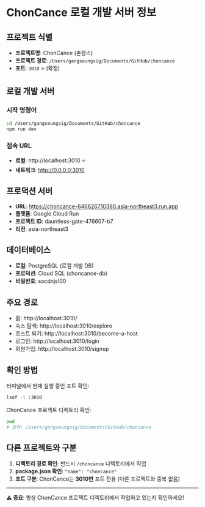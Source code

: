 # ChonCance 로컬 개발 서버 정보

## 프로젝트 식별
- **프로젝트명**: ChonCance (촌캉스)
- **프로젝트 경로**: `/Users/gangseungsig/Documents/GitHub/choncance`
- **포트**: `3010` ⭐ (확정)

## 로컬 개발 서버

### 시작 명령어
```bash
cd /Users/gangseungsig/Documents/GitHub/choncance
npm run dev
```

### 접속 URL
- **로컬**: http://localhost:3010 ⭐
- **네트워크**: http://0.0.0.0:3010

## 프로덕션 서버
- **URL**: https://choncance-646626710380.asia-northeast3.run.app
- **플랫폼**: Google Cloud Run
- **프로젝트 ID**: dauntless-gate-476607-b7
- **리전**: asia-northeast3

## 데이터베이스
- **로컬**: PostgreSQL (로컬 개발 DB)
- **프로덕션**: Cloud SQL (choncance-db)
- **비밀번호**: socdnjs!00

## 주요 경로
- 홈: http://localhost:3010/
- 숙소 탐색: http://localhost:3010/explore
- 호스트 되기: http://localhost:3010/become-a-host
- 로그인: http://localhost:3010/login
- 회원가입: http://localhost:3010/signup

## 확인 방법
터미널에서 현재 실행 중인 포트 확인:
```bash
lsof -i :3010
```

ChonCance 프로젝트 디렉토리 확인:
```bash
pwd
# 출력: /Users/gangseungsig/Documents/GitHub/choncance
```

## 다른 프로젝트와 구분
1. **디렉토리 경로 확인**: 반드시 `/choncance` 디렉토리에서 작업
2. **package.json 확인**: `"name": "choncance"`
3. **포트 구분**: ChonCance는 **3010번** 포트 전용 (다른 프로젝트와 중복 없음)

---
**⚠️ 중요**: 항상 ChonCance 프로젝트 디렉토리에서 작업하고 있는지 확인하세요!
